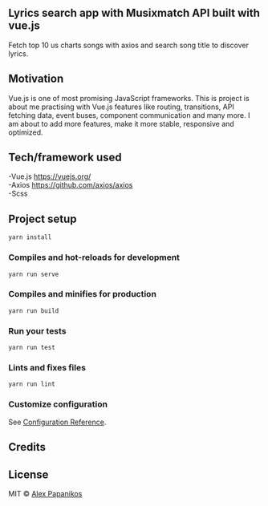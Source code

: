 ## Lyrics search app with Musixmatch API built with vue.js
Fetch top 10 us charts songs with axios and search song title to discover lyrics.

## Motivation
Vue.js is one of most promising JavaScript frameworks. This is project is about me practising with Vue.js features like routing, transitions, API fetching data, event buses, component communication and many more. I am about to add more features, make it more stable, responsive and optimized.

## Tech/framework used
-Vue.js https://vuejs.org/ <br />
-Axios https://github.com/axios/axios<br />
-Scss

## Project setup
```
yarn install
```

### Compiles and hot-reloads for development
```
yarn run serve
```

### Compiles and minifies for production
```
yarn run build
```

### Run your tests
```
yarn run test
```

### Lints and fixes files
```
yarn run lint
```

### Customize configuration
See [Configuration Reference](https://cli.vuejs.org/config/).


## Credits


## License

MIT © [Alex Papanikos]()
